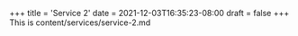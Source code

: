 +++
title = 'Service 2'
date = 2021-12-03T16:35:23-08:00
draft = false
+++
This is content/services/service-2.md
